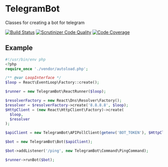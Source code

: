 # TelegramBot
Classes for creating a bot for telegram

[![Build Status](https://travis-ci.org/MehrAlsNix/TelegramBot.svg?branch=master)](https://travis-ci.org/MehrAlsNix/TelegramBot)
[![Scrutinizer Code Quality](https://scrutinizer-ci.com/g/MehrAlsNix/TelegramBot/badges/quality-score.png?b=master)](https://scrutinizer-ci.com/g/MehrAlsNix/TelegramBot/?branch=master)
[![Code Coverage](https://scrutinizer-ci.com/g/MehrAlsNix/TelegramBot/badges/coverage.png?b=master)](https://scrutinizer-ci.com/g/MehrAlsNix/TelegramBot/?branch=master)

## Example

```php
#!/usr/bin/env php
<?php
require_once './vendor/autoload.php';

/** @var LoopInterface */
$loop = React\EventLoop\Factory::create();

$runner = new TelegramBot\ReactRunner($loop);

$resolverFactory = new React\Dns\Resolver\Factory();
$resolver = $resolverFactory->create('8.8.8.8', $loop);
$HttpClient = (new React\HttpClient\Factory)->create(
  $loop,
  $resolver
);

$apiClient = new TelegramBot\APIPollClient(getenv('BOT_TOKEN'), $HttpClient);

$bot = new TelegramBot\Bot($apiClient);

$bot->addListener('/ping', new TelegramBot\Command\PingCommand);

$runner->runBot($bot);

```
